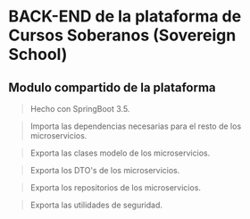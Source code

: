 # BACK-END de la plataforma de Cursos Soberanos (Sovereign School)

## Modulo compartido de la plataforma

> Hecho con SpringBoot 3.5.

> Importa las dependencias necesarias para el resto de los microservicios.

> Exporta las clases modelo de los microservicios.

> Exporta los DTO's de los microservicios.

> Exporta los repositorios de los microservicios.

> Exporta las utilidades de seguridad.
